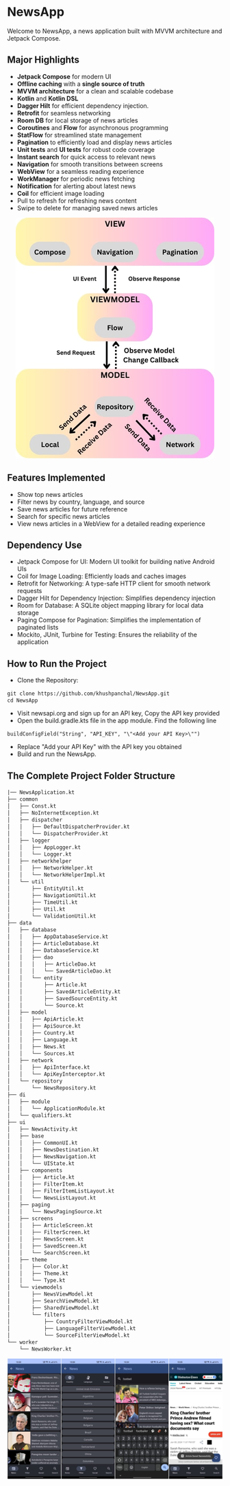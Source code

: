 # NewsApp

Welcome to NewsApp, a news application built with MVVM architecture and Jetpack Compose.

## Major Highlights

- **Jetpack Compose** for modern UI
- **Offline caching** with a **single source of truth**
- **MVVM architecture** for a clean and scalable codebase
- **Kotlin** and **Kotlin DSL**
- **Dagger Hilt** for efficient dependency injection.
- **Retrofit** for seamless networking
- **Room DB** for local storage of news articles
- **Coroutines** and **Flow** for asynchronous programming
- **StatFlow** for streamlined state management
- **Pagination** to efficiently load and display news articles
- **Unit tests** and **UI tests** for robust code coverage
- **Instant search** for quick access to relevant news
- **Navigation** for smooth transitions between screens
- **WebView** for a seamless reading experience
- **WorkManager** for periodic news fetching
- **Notification** for alerting about latest news
- **Coil** for efficient image loading
- Pull to refresh for refreshing news content
- Swipe to delete for managing saved news articles

<p align="center">
<img alt="mvvm-architecture"  src="https://github.com/khushpanchal/NewsApp/blob/master/assets/News_app_architecture.jpeg">
</p>

## Features Implemented

- Show top news articles
- Filter news by country, language, and source
- Save news articles for future reference
- Search for specific news articles
- View news articles in a WebView for a detailed reading experience

## Dependency Use

- Jetpack Compose for UI: Modern UI toolkit for building native Android UIs
- Coil for Image Loading: Efficiently loads and caches images
- Retrofit for Networking: A type-safe HTTP client for smooth network requests
- Dagger Hilt for Dependency Injection: Simplifies dependency injection
- Room for Database: A SQLite object mapping library for local data storage
- Paging Compose for Pagination: Simplifies the implementation of paginated lists
- Mockito, JUnit, Turbine for Testing: Ensures the reliability of the application

## How to Run the Project

- Clone the Repository:
```
git clone https://github.com/khushpanchal/NewsApp.git
cd NewsApp
```
- Visit newsapi.org and sign up for an API key, Copy the API key provided
- Open the build.gradle.kts file in the app module. Find the following line
```
buildConfigField("String", "API_KEY", "\"<Add your API Key>\"")
```
- Replace "Add your API Key" with the API key you obtained
- Build and run the NewsApp.


## The Complete Project Folder Structure

```
|── NewsApplication.kt
├── common
│   ├── Const.kt
│   ├── NoInternetException.kt
│   ├── dispatcher
│   │   ├── DefaultDispatcherProvider.kt
│   │   └── DispatcherProvider.kt
│   ├── logger
│   │   ├── AppLogger.kt
│   │   └── Logger.kt
│   ├── networkhelper
│   │   ├── NetworkHelper.kt
│   │   └── NetworkHelperImpl.kt
│   └── util
│       ├── EntityUtil.kt
│       ├── NavigationUtil.kt
│       ├── TimeUtil.kt
│       ├── Util.kt
│       └── ValidationUtil.kt
├── data
│   ├── database
│   │   ├── AppDatabaseService.kt
│   │   ├── ArticleDatabase.kt
│   │   ├── DatabaseService.kt
│   │   ├── dao
│   │   │   ├── ArticleDao.kt
│   │   │   └── SavedArticleDao.kt
│   │   └── entity
│   │       ├── Article.kt
│   │       ├── SavedArticleEntity.kt
│   │       ├── SavedSourceEntity.kt
│   │       └── Source.kt
│   ├── model
│   │   ├── ApiArticle.kt
│   │   ├── ApiSource.kt
│   │   ├── Country.kt
│   │   ├── Language.kt
│   │   ├── News.kt
│   │   └── Sources.kt
│   ├── network
│   │   ├── ApiInterface.kt
│   │   └── ApiKeyInterceptor.kt
│   └── repository
│       └── NewsRepository.kt
├── di
│   ├── module
│   │   └── ApplicationModule.kt
│   └── qualifiers.kt
├── ui
│   ├── NewsActivity.kt
│   ├── base
│   │   ├── CommonUI.kt
│   │   ├── NewsDestination.kt
│   │   ├── NewsNavigation.kt
│   │   └── UIState.kt
│   ├── components
│   │   ├── Article.kt
│   │   ├── FilterItem.kt
│   │   ├── FilterItemListLayout.kt
│   │   └── NewsListLayout.kt
│   ├── paging
│   │   └── NewsPagingSource.kt
│   ├── screens
│   │   ├── ArticleScreen.kt
│   │   ├── FilterScreen.kt
│   │   ├── NewsScreen.kt
│   │   ├── SavedScreen.kt
│   │   └── SearchScreen.kt
│   ├── theme
│   │   ├── Color.kt
│   │   ├── Theme.kt
│   │   └── Type.kt
│   └── viewmodels
│       ├── NewsViewModel.kt
│       ├── SearchViewModel.kt
│       ├── SharedViewModel.kt
│       └── filters
│           ├── CountryFilterViewModel.kt
│           ├── LanguageFilterViewModel.kt
│           └── SourceFilterViewModel.kt
└── worker
    └── NewsWorker.kt
```

<p align="center">
<img alt="screenshots"  src="https://github.com/khushpanchal/NewsApp/blob/master/assets/News_app.jpeg">
</p>
